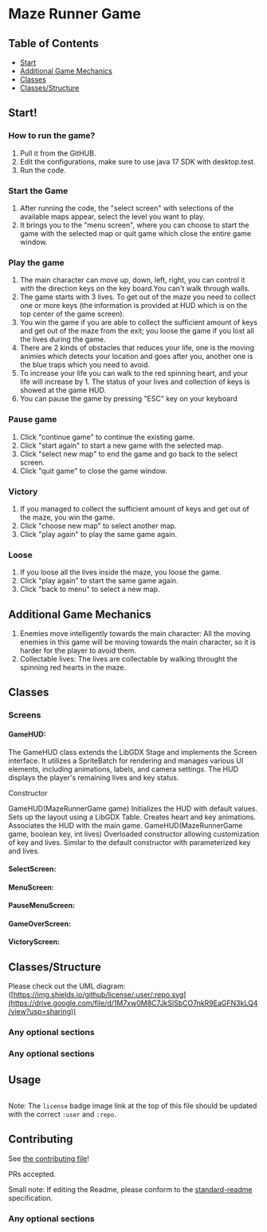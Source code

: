 # Maze Runner Game

## Table of Contents


- [Start](#start)
- [Additional Game Mechanics](#additionalgamemechanics)
- [Classes](#classes)
- [Classes/Structure](#classes/structure)


## Start!
### How to run the game?

1. Pull it from the GitHUB.
2. Edit the configurations, make sure to use java 17 SDK with desktop.test.
3. Run the code.

### Start the Game
1. After running the code, the "select screen" with selections of the available maps appear, select the level you want to play.
2. It brings you to the "menu screen", where you can choose to start the game with the selected map or quit game which close the entire game window.

### Play the game
1. The main character can move up, down, left, right, you can control it with the direction keys on the key board.You can't walk through walls.
2. The game starts with 3 lives. To get out of the maze you need to collect one or more keys (the information is provided at HUD which is on the top center of the game screen).
3. You win the game if you are able to collect the sufficient amount of keys and get out of the maze from the exit; you loose the game if you lost all the lives during the game.
4. There are 2 kinds of obstacles that reduces your life, one is the moving animies which detects your location and goes after you, another one is the blue traps which you need to avoid.
5. To increase your life you can walk to the red spinning heart, and your life will increase by 1. The status of your lives and collection of keys is showed at the game HUD.
6. You can pause the game by pressing "ESC" key on your keyboard

### Pause game
1. Click "continue game" to continue the existing game.
2. Click "start again" to start a new game with the selected map.
3. Click "select new map" to end the game and go back to the select screen.
4. Click "quit game" to close the game window.

### Victory
1. If you managed to collect the sufficient amount of keys and get out of the maze, you win the game.
2. Click "choose new map" to select another map.
3. Click "play again" to play the same game again.

### Loose
1. If you loose all the lives inside the maze, you loose the game.
2. Click "play again" to start the same game again.
3. Click "back to menu" to select a new map.


## Additional Game Mechanics
1. Enemies move intelligently towards the main character: All the moving enemies in this game will be moving towards the main character, so it is harder for the player to avoid them.
2. Collectable lives: The lives are collectable by walking throught the spinning red hearts in the maze.

## Classes

### Screens
#### GameHUD:

The GameHUD class extends the LibGDX Stage and implements the Screen interface. It utilizes a SpriteBatch for rendering and manages various UI elements, including animations, labels, and camera settings. The HUD displays the player's remaining lives and key status.

Constructor

GameHUD(MazeRunnerGame game)
Initializes the HUD with default values.
Sets up the layout using a LibGDX Table.
Creates heart and key animations.
Associates the HUD with the main game.
GameHUD(MazeRunnerGame game, boolean key, int lives)
Overloaded constructor allowing customization of key and lives.
Similar to the default constructor with parameterized key and lives.


#### SelectScreen:

#### MenuScreen:

#### PauseMenuScreen:
#### GameOverScreen:

#### VictoryScreen:


## Classes/Structure

Please check out the UML diagram: ([https://img.shields.io/github/license/:user/:repo.svg](https://drive.google.com/file/d/1M7xw0M8C7JkSlSbCO7nkR9EaGFN3kLQ4/view?usp=sharing))


### Any optional sections


### Any optional sections

## Usage

```
```

Note: The `license` badge image link at the top of this file should be updated with the correct `:user` and `:repo`.


## Contributing

See [the contributing file](CONTRIBUTING.md)!

PRs accepted.

Small note: If editing the Readme, please conform to the [standard-readme](https://github.com/RichardLitt/standard-readme) specification.

### Any optional sections


